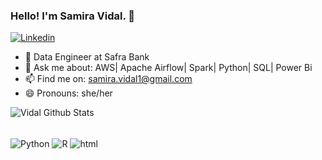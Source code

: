 ### Hello! I'm Samira Vidal. 👋
[![Linkedin](https://img.shields.io/badge/LinkedIn-0077B5?style=for-the-badge&logo=linkedin&logoColor=white)](https://www.linkedin.com/in/samira-lima-398a5a133)


- 🔭 Data Engineer at Safra Bank
- 💬 Ask me about: AWS| Apache Airflow| Spark| Python| SQL| Power Bi
- 📫 Find me on: samira.vidal1@gmail.com
- 😄 Pronouns: she/her

![Vidal Github Stats](https://github-readme-stats.vercel.app/api?username=SamiraVidal&show_icons=true&theme=dracula&include_all_commits=true&count_private=true)
<div style="display: inline_block"><br>
  <img align="center" alt="Python" src="https://img.shields.io/badge/Python-14354C?style=for-the-badge&logo=python&logoColor=white">
  <img align="center" alt="R" src="https://img.shields.io/badge/R-276DC3?style=for-the-badge&logo=r&logoColor=white">
  <img align="center" alt="html" src="https://img.shields.io/badge/HTML-239120?style=for-the-badge&logo=html5&logoColor=white">
</div>


